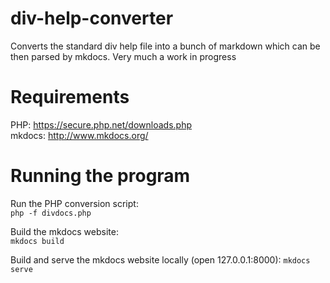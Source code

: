 # div-help-converter

Converts the standard div help file into a bunch of markdown which can be then parsed by mkdocs. Very much a work in progress

# Requirements

PHP: https://secure.php.net/downloads.php  
mkdocs: http://www.mkdocs.org/ 

# Running the program

Run the PHP conversion script:  
`php -f divdocs.php`  

Build the mkdocs website:  
`mkdocs build`  

Build and serve the mkdocs website locally (open 127.0.0.1:8000):
`mkdocs serve`  
